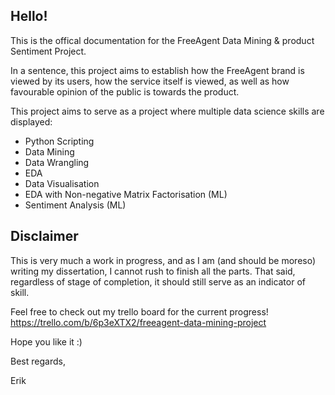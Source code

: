 ## Hello!

This is the offical documentation for the FreeAgent Data Mining & product Sentiment Project.

In a sentence, this project aims to establish how the FreeAgent brand is viewed by its users, how the service itself is viewed, as well as how favourable opinion of the public is towards the product.

This project aims to serve as a project where multiple data science skills are displayed:
<ul>
	<li> Python Scripting </li>
	<li> Data Mining </li>
	<li> Data Wrangling </li>
	<li> EDA </li>
	<li> Data Visualisation </li>
	<li> EDA with Non-negative Matrix Factorisation (ML)</li>
	<li> Sentiment Analysis (ML) </li>
</ul>


## Disclaimer

This is very much a work in progress, and as I am (and should be moreso) writing my dissertation, I cannot rush to finish all the parts. That said, regardless of stage of completion, it should still serve as an indicator of skill.

Feel free to check out my trello board for the current progress!
<a href=https://trello.com/b/6p3eXTX2/freeagent-data-mining-project>https://trello.com/b/6p3eXTX2/freeagent-data-mining-project </a>

Hope you like it :)

Best regards,

Erik
